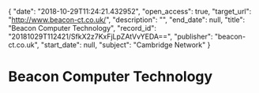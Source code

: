 {
  "date": "2018-10-29T11:24:21.432952", 
  "open_access": true, 
  "target_url": "http://www.beacon-ct.co.uk/", 
  "description": "", 
  "end_date": null, 
  "title": "Beacon Computer Technology", 
  "record_id": "20181029T112421/SfkX2z7KxFjLpZAtVvYEDA==", 
  "publisher": "beacon-ct.co.uk", 
  "start_date": null, 
  "subject": "Cambridge Network"
}

# Beacon Computer Technology

